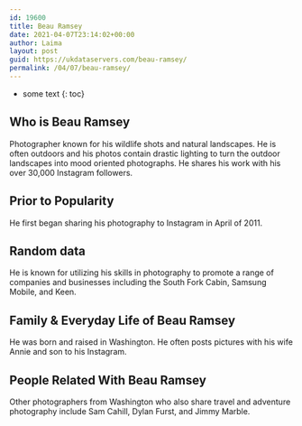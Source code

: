 ```yaml
---
id: 19600
title: Beau Ramsey
date: 2021-04-07T23:14:02+00:00
author: Laima
layout: post
guid: https://ukdataservers.com/beau-ramsey/
permalink: /04/07/beau-ramsey/
---
```


* some text
{: toc}


## Who is Beau Ramsey
                  
                  
                  
Photographer known for his wildlife shots and natural landscapes. He is often outdoors and his photos contain drastic lighting to turn the outdoor landscapes into mood oriented photographs. He shares his work with his over 30,000 Instagram followers. 
                  
              
            
              
            
                
                
                
## Prior to Popularity
                  
                  
                  
He first began sharing his photography to Instagram in April of 2011. 
                  
              
            
              
            
                
                
                
## Random data
                  
                  
                  
He is known for utilizing his skills in photography to promote a range of companies and businesses including the South Fork Cabin, Samsung Mobile, and Keen.
                  
              
            
              
            
                
                
                
## Family & Everyday Life of Beau Ramsey
                  
                  
                  
He was born and raised in Washington. He often posts pictures with his wife Annie and son to his Instagram. 
                  
              
            
              
            
                
                
                
## People Related With Beau Ramsey
                  
                  
                  
Other photographers from Washington who also share travel and adventure photography include Sam Cahill, Dylan Furst, and Jimmy Marble. 
                  
              
            
              
            
                
              
            
              
              
            
            
              
            
          
          
          